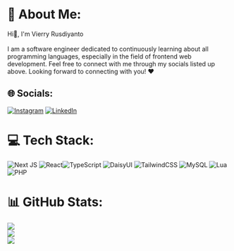 # 💫 About Me:
Hi👋, I'm Vierry Rusdiyanto<br><br>I am a software engineer dedicated to continuously learning about all programming languages, especially in the field of frontend web development. Feel free to connect with me through my socials listed up above. Looking forward to connecting with you! ❤️


## 🌐 Socials:
[![Instagram](https://img.shields.io/badge/Instagram-%23E4405F.svg?logo=Instagram&logoColor=white)](https://instagram.com/veryrsdynto) [![LinkedIn](https://img.shields.io/badge/LinkedIn-%230077B5.svg?logo=linkedin&logoColor=white)](https://linkedin.com/in/vierryrusdiyanto) 

# 💻 Tech Stack:
![Next JS](https://img.shields.io/badge/Next-black?style=for-the-badge&logo=next.js&logoColor=white) ![React](https://img.shields.io/badge/react-%2320232a.svg?style=for-the-badge&logo=react&logoColor=%2361DAFB)![TypeScript](https://img.shields.io/badge/typescript-%23007ACC.svg?style=for-the-badge&logo=typescript&logoColor=white)  ![DaisyUI](https://img.shields.io/badge/daisyui-5A0EF8?style=for-the-badge&logo=daisyui&logoColor=white) ![TailwindCSS](https://img.shields.io/badge/tailwindcss-%2338B2AC.svg?style=for-the-badge&logo=tailwind-css&logoColor=white) ![MySQL](https://img.shields.io/badge/mysql-%2300000f.svg?style=for-the-badge&logo=mysql&logoColor=white) ![Lua](https://img.shields.io/badge/lua-%232C2D72.svg?style=for-the-badge&logo=lua&logoColor=white) ![PHP](https://img.shields.io/badge/php-%23777BB4.svg?style=for-the-badge&logo=php&logoColor=white)
# 📊 GitHub Stats:
![](https://github-readme-stats.vercel.app/api?username=verryry&theme=tokyonight&hide_border=false&include_all_commits=false&count_private=false)<br/>
![](https://github-readme-streak-stats.herokuapp.com/?user=verryry&theme=tokyonight&hide_border=false)<br/>
![](https://github-readme-stats.vercel.app/api/top-langs/?username=verryry&theme=tokyonight&hide_border=false&include_all_commits=false&count_private=false&layout=compact)
  
<!-- Proudly created with GPRM ( https://gprm.itsvg.in ) -->

